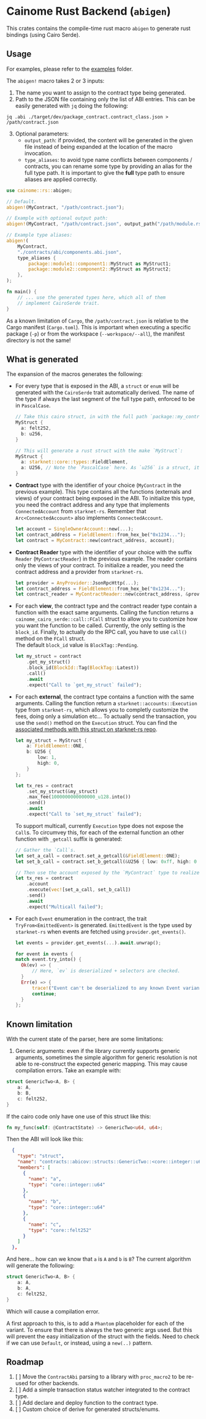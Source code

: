 # Cainome Rust Backend (`abigen`)

This crates contains the compile-time rust macro `abigen` to generate rust bindings (using Cairo Serde).

## Usage

For examples, please refer to the [examples](../../examples) folder.

The `abigen!` macro takes 2 or 3 inputs:

1. The name you want to assign to the contract type being generated.
2. Path to the JSON file containing only the list of ABI entries. This can be easily generated with `jq` doing the following:

```
jq .abi ./target/dev/package_contract.contract_class.json > /path/contract.json
```

3. Optional parameters:
   - `output_path`: if provided, the content will be generated in the given file instead of being expanded at the location of the macro invocation.
   - `type_aliases`: to avoid type name conflicts between components / contracts, you can rename some type by providing an alias for the full type path. It is important to give the **full** type path to ensure aliases are applied correctly.

```rust
use cainome::rs::abigen;

// Default.
abigen!(MyContract, "/path/contract.json");

// Example with optional output path:
abigen!(MyContract, "/path/contract.json", output_path("/path/module.rs"));

// Example type aliases:
abigen!(
    MyContract,
    "./contracts/abi/components.abi.json",
    type_aliases {
        package::module1::component1::MyStruct as MyStruct1;
        package::module2::component2::MyStruct as MyStruct2;
    },
);

fn main() {
    // ... use the generated types here, which all of them
    // implement CairoSerde trait.
}
```

As a known limitation of `Cargo`, the `/path/contract.json` is relative to the Cargo manifest (`Cargo.toml`). This is important when executing a specific package (`-p`) or from the workspace (`--workspace/--all`), the manifest directory is not the same!

## What is generated

The expansion of the macros generates the following:

- For every type that is exposed in the ABI, a `struct` or `enum` will be generated with the `CairoSerde` trait automatically derived. The name of the type if always the last segment of the full type path, enforced to be in `PascalCase`.

  ```rust
  // Take this cairo struct, in with the full path `package::my_contract::MyStruct
  MyStruct {
    a: felt252,
    b: u256,
  }

  // This will generate a rust struct with the make `MyStruct`:
  MyStruct {
    a: starknet::core::types::FieldElement,
    a: U256, // Note the `PascalCase` here. As `u256` is a struct, it follows the common rule.
  }
  ```

- **Contract** type with the identifier of your choice (`MyContract` in the previous example). This type contains all the functions (externals and views) of your contract being exposed in the ABI. To initialize this type, you need the contract address and any type that implements `ConnectedAccount` from `starknet-rs`. Remember that `Arc<ConnectedAccount>` also implements `ConnectedAccount`.
  ```rust
  let account = SingleOwnerAccount::new(...);
  let contract_address = FieldElement::from_hex_be("0x1234...");
  let contract = MyContract::new(contract_address, account);
  ```
- **Contract Reader** type with the identifier of your choice with the suffix `Reader` (`MyContractReader`) in the previous example. The reader contains only the views of your contract. To initialize a reader, you need the contract address and a provider from `starknet-rs`.
  ```rust
  let provider = AnyProvider::JsonRpcHttp(...);
  let contract_address = FieldElement::from_hex_be("0x1234...");
  let contract_reader = MyContractReader::new(contract_address, &provider);
  ```
- For each **view**, the contract type and the contract reader type contain a function with the exact same arguments. Calling the function returns a `cainome_cairo_serde::call::FCall` struct to allow you to customize how you want the function to be called. Currently, the only setting is the `block_id`. Finally, to actually do the RPC call, you have to use `call()` method on the `FCall` struct.  
  The default `block_id` value is `BlockTag::Pending`.
  ```rust
  let my_struct = contract
      .get_my_struct()
      .block_id(BlockId::Tag(BlockTag::Latest))
      .call()
      .await
      .expect("Call to `get_my_struct` failed");
  ```
- For each **external**, the contract type contains a function with the same arguments. Calling the function return a `starknet::accounts::Execution` type from `starknet-rs`, which allows you to completly customize the fees, doing only a simulation etc... To actually send the transaction, you use the `send()` method on the `Execution` struct. You can find the [associated methods with this struct on starknet-rs repo](https://github.com/xJonathanLEI/starknet-rs/blob/0df9ad3417a5f10d486348737fe75659ca4bcfdc/starknet-accounts/src/account/execution.rs#L118).

  ```rust
  let my_struct = MyStruct {
      a: FieldElement::ONE,
      b: U256 {
          low: 1,
          high: 0,
      }
  };

  let tx_res = contract
      .set_my_struct(&my_struct)
      .max_fee(1000000000000000_u128.into())
      .send()
      .await
      .expect("Call to `set_my_struct` failed");
  ```

  To support multicall, currently `Execution` type does not expose the `Call`s.
  To circumvey this, for each of the external function an other function with `_getcall` suffix is generated:

  ```rust
  // Gather the `Call`s.
  let set_a_call = contract.set_a_getcall(&FieldElement::ONE);
  let set_b_call = contract.set_b_getcall(&U256 { low: 0xff, high: 0 });

  // Then use the account exposed by the `MyContract` type to realize the multicall.
  let tx_res = contract
      .account
      .execute(vec![set_a_call, set_b_call])
      .send()
      .await
      .expect("Multicall failed");
  ```
- For each `Event` enumeration in the contract, the trait `TryFrom<EmittedEvent>` is generated. `EmittedEvent` is the type used
  by `starknet-rs` when events are fetched using `provider.get_events()`.
  ```rust
  let events = provider.get_events(...).await.unwrap();

  for event in events {
  match event.try_into() {
    Ok(ev) => {
        // Here, `ev` is deserialized + selectors are checked.
    }
    Err(e) => {
        trace!("Event can't be deserialized to any known Event variant: {e}");
        continue;
    }
  };
  ```

## Known limitation

With the current state of the parser, here are some limitations:

1. Generic arguments: even if the library currently supports generic arguments, sometimes the simple algorithm for generic resolution is not able to re-construct the expected generic mapping. This may cause compilation errors. Take an example with:

```rust
struct GenericTwo<A, B> {
    a: A,
    b: B,
    c: felt252,
}
```

If the cairo code only have one use of this struct like this:

```rust
fn my_func(self: @ContractState) -> GenericTwo<u64, u64>;
```

Then the ABI will look like this:

```json
  {
    "type": "struct",
    "name": "contracts::abicov::structs::GenericTwo::<core::integer::u64, core::integer::u64>",
    "members": [
      {
        "name": "a",
        "type": "core::integer::u64"
      },
      {
        "name": "b",
        "type": "core::integer::u64"
      },
      {
        "name": "c",
        "type": "core::felt252"
      }
    ]
  },
```

And here... how can we know that `a` is `A` and `b` is `B`? The current algorithm will generate the following:

```rust
struct GenericTwo<A, B> {
    a: A,
    b: A,
    c: felt252,
}
```

Which will cause a compilation error.

A first approach to this, is to add a `Phantom` placeholder for each of the variant. To ensure that there is always the two generic args used. But this will prevent the easy initialization of the struct with the fields. Need to check if we can use `Default`, or instead, using a `new(..)` pattern.

## Roadmap

1. [ ] Move the `ContractAbi` parsing to a library with `proc_macro2` to be re-used for other backends.
2. [ ] Add a simple transaction status watcher integrated to the contract type.
3. [ ] Add declare and deploy function to the contract type.
4. [ ] Custom choice of derive for generated structs/enums.
